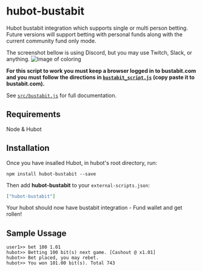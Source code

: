 # hubot-bustabit

Hubot bustabit integration which supports single or multi person betting.
Future versions will support betting with personal funds along with the 
current community fund only mode.

The screenshot bellow is using Discord, but you may use Twitch, Slack, or anything.
![Image of coloring](https://preview.ibb.co/hRh40m/Screen_Shot_2017_07_18_at_12_16_30_PM.png)

**For this script to work you must keep a browser logged in to bustabit.com and you must follow**
**the directions in [`bustabit_script.js`](bustabit_script.js) (copy paste it to bustabit.com).**

See [`src/bustabit.js`](src/bustabit.js) for full documentation.

## Requirements

Node & Hubot

## Installation

Once you have insalled Hubot, in hubot's root directory, run:

`npm install hubot-bustabit --save`

Then add **hubot-bustabit** to your `external-scripts.json`:

```json
["hubot-bustabit"]
```

Your hubot should now have bustabit integration - Fund wallet and get rollen!

## Sample Ussage

```
user1>> bet 100 1.01
hubot>> Betting 100 bit(s) next game. [Cashout @ x1.01]
hubot>> Bet placed, you may rebet.
hubot>> You won 101.00 bit(s). Total 743

```
